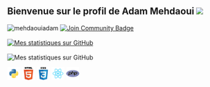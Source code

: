 ## Bienvenue sur le profil de Adam Mehdaoui <img src="https://raw.githubusercontent.com/MartinHeinz/MartinHeinz/master/wave.gif" width="30px">

<div> 
  <img src="https://komarev.com/ghpvc/?username=mehdaouiadam&label=Profile%20views&color=ce9927&style=flat" alt="mehdaouiadam"/> 
  <a href=https://discord.gg/DUtMEfAA9N> 
    <img src="https://img.shields.io/discord/473484319914983434.svg?style=flat&label=Join%20Community&color=7289DA" alt="Join Community Badge"/>
  </a>  
</div>

<br>

<a href="https://github.com/adammehdaoui">
  <img src="https://github-readme-stats.vercel.app/api?username=adammehdaoui&show_icons=true&theme=dracula" alt="Mes statistiques sur GitHub">
</a>

<br>
<br>

<a>
  <img src="https://github-readme-stats.vercel.app/api/top-langs/?username=adammehdaoui&theme=dracula&layout=compact" alt="Mes statistiques sur GitHub">
</a>
                 
<code><img height="30" src="https://raw.githubusercontent.com/github/explore/5c058a388828bb5fde0bcafd4bc867b5bb3f26f3/topics/python/python.png"></code>
<code><img height="30" src="https://raw.githubusercontent.com/github/explore/80688e429a7d4ef2fca1e82350fe8e3517d3494d/topics/html/html.png"></code>
<code><img height="30" src="https://raw.githubusercontent.com/github/explore/80688e429a7d4ef2fca1e82350fe8e3517d3494d/topics/css/css.png"></code>
<code><img height="30" src="https://raw.githubusercontent.com/github/explore/80688e429a7d4ef2fca1e82350fe8e3517d3494d/topics/react/react.png"></code>
<code><img height="30" src="https://raw.githubusercontent.com/github/explore/80688e429a7d4ef2fca1e82350fe8e3517d3494d/topics/php/php.png"></code>
                                                                                                

